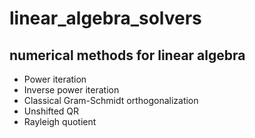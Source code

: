 # linear_algebra_solvers
## numerical methods for linear algebra
- Power iteration
- Inverse power iteration
- Classical Gram-Schmidt orthogonalization
- Unshifted QR
- Rayleigh quotient

